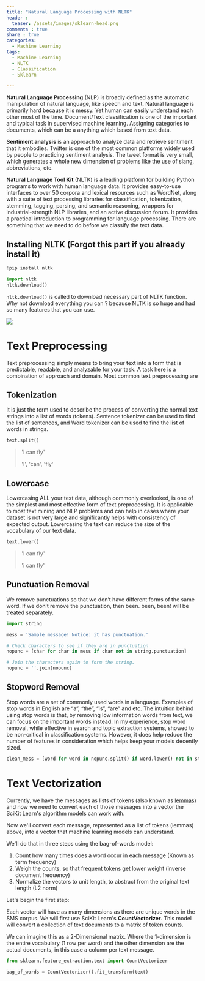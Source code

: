 ```yaml
---
title: "Natural Language Processing with NLTK"
header :
  teaser: /assets/images/sklearn-head.png
comments : true
share : true
categories:
  - Machine Learning
tags:
  - Machine Learning
  - NLTK
  - Classification
  - Sklearn

---
```


**Natural Language Processing** (NLP)  is broadly defined as the automatic manipulation of natural language, like speech and text. Natural language is primarily hard because it is messy. Yet human can easily understand each other most of the time. Document/Text classification is one of the important and typical task in supervised machine learning. Assigning categories to documents, which can be a anything which based from text data.

**Sentiment analysis** is an approach to analyze data and retrieve sentiment that it embodies. Twitter is one of the most common platforms widely used by people to practicing sentiment analysis. The tweet format is very small, which generates a whole new dimension of problems like the use of slang, abbreviations, etc.  

**Natural Language Tool Kit** (NLTK) is a leading platform for building Python programs to work with human language data. It provides easy-to-use interfaces to over 50 corpora and lexical resources such as WordNet, along with a suite of text processing libraries for classification, tokenization, stemming, tagging, parsing, and semantic reasoning, wrappers for industrial-strength NLP libraries, and an active discussion forum. It provides a practical introduction to programming for language processing. There are something that we need to do before we classify the text data.

## Installing NLTK (Forgot this part if you already install it)

```python
!pip install nltk

import nltk 
nltk.download() 
```

`nltk.download()` is called to download necessary part of NLTK function. Why not download everything you can ? because NLTK is so huge and had so many features that you can use.

![](https://i.ibb.co/kBrSN2J/2020-11-27-12-40-00-NLTK-Downloader.jpg)

# Text Preprocessing

Text preprocessing simply means to bring your text into a form that is predictable, readable, and analyzable for your task. A task here is a combination of approach and domain. Most common text preprocessing are 

## Tokenization

It is just the term used to describe the process of converting the normal text strings into a list of words (tokens). Sentence tokenizer can be used to find the list of sentences, and Word tokenizer can be used to find the list of words in strings.

```python
text.split()
```

> 'I can fly'
>
> 'I', 'can', 'fly'

## Lowercase

Lowercasing ALL your text data, although commonly overlooked, is one of the simplest and most effective form of text preprocessing. It is applicable to most text mining and NLP problems and can help in cases where your dataset is not very large and significantly helps with consistency of expected output. Lowercasing the text can reduce the size of the vocabulary of our text data.

```python
text.lower()
```

>'I can fly'
>
>'i can fly'

## Punctuation Removal

We remove punctuations so that we don’t have different forms of the same word. If we don’t remove the punctuation, then been. been, been! will be treated separately.

```python
import string

mess = 'Sample message! Notice: it has punctuation.'

# Check characters to see if they are in punctuation
nopunc = [char for char in mess if char not in string.punctuation]

# Join the characters again to form the string.
nopunc = ''.join(nopunc)
```

## Stopword Removal

Stop words are a set of commonly used words in a language. Examples of stop words in English are “a”, “the”, “is”, “are” and etc. The intuition behind using stop words is that, by removing low information words from text, we can focus on the important words instead. In my experience, stop word removal, while effective in search and topic extraction systems, showed to be non-critical in classification systems. However, it does help reduce the number of features in consideration which helps keep your models decently sized.

```python
clean_mess = [word for word in nopunc.split() if word.lower() not in stopwords.words('english')]
```

# Text Vectorization

Currently, we have the messages as lists of tokens (also known as [lemmas](http://nlp.stanford.edu/IR-book/html/htmledition/stemming-and-lemmatization-1.html)) and now we need to convert each of those messages into a vector the SciKit Learn's algorithm models can work with.

Now we'll convert each message, represented as a list of tokens (lemmas) above, into a vector that machine learning models can understand.

We'll do that in three steps using the bag-of-words model:

1. Count how many times does a word occur in each message (Known as term frequency)
2. Weigh the counts, so that frequent tokens get lower weight (inverse document frequency)
3. Normalize the vectors to unit length, to abstract from the original text length (L2 norm)

Let's begin the first step:

Each vector will have as many dimensions as there are unique words in the SMS corpus. We will first use SciKit Learn's **CountVectorizer**. This model will convert a collection of text documents to a matrix of token counts.

We can imagine this as a 2-Dimensional matrix. Where the 1-dimension is the entire vocabulary (1 row per word) and the other dimension are the actual documents, in this case a column per text message. 

```python
from sklearn.feature_extraction.text import CountVectorizer

bag_of_words = CountVectorizer().fit_transform(text)
```

